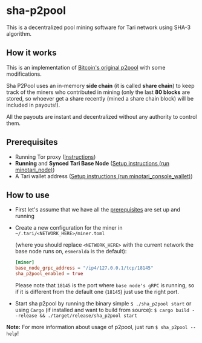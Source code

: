 # sha-p2pool

This is a decentralized pool mining software for Tari network using SHA-3 algorithm.

How it works
---
This is an implementation of [Bitcoin's original p2pool](https://en.bitcoin.it/wiki/P2Pool) with some modifications.

Sha P2Pool uses an in-memory **side chain** (it is called **share chain**) to keep track of the miners
who contributed in mining
(only the last **80 blocks** are stored, so whoever get a share recently (mined a share chain block) will be included in
payouts!).

All the payouts are instant and decentralized without any authority to control them.

Prerequisites
---

- Running Tor proxy ([Instructions](https://github.com/tari-project/tari?tab=readme-ov-file#perform-sha3-mining))
- **Running** and **Synced** **Tari Base Node**
  ([Setup instructions (run minotari_node)](https://github.com/tari-project/tari))
- A Tari wallet address ([Setup instructions (run minotari_console_wallet)](https://github.com/tari-project/tari))

How to use
---

- First let's assume that we have all the [prerequisites](#Prerequisites) are set up and running
- Create a new configuration for the miner in `~/.tari/<NETWORK_HERE>/miner.toml`

  (where you should replace `<NETWORK_HERE>` with the current network the base node runs on, `esmeralda` is the
  default):
  ```toml
  [miner]
  base_node_grpc_address = "/ip4/127.0.0.1/tcp/18145"
  sha_p2pool_enabled = true
   ```

  Please note that `18145` is the port where `base node's gRPC` is running, so if it is different from the default
  one (`18145`)
  just use the right port.
- Start sha p2pool by running the binary simple `$ ./sha_p2pool start` or using `Cargo` (if installed and want to build
  from
  source):
  `$ cargo build --release && ./target/release/sha_p2pool start`

**Note:** For more information about usage of p2pool, just run `$ sha_p2pool --help`! 

